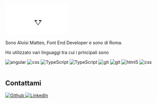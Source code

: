 <img alt="name-logo" src="./my-name.png" style="width:200px">

Sono Aloisi Matteo, Font End Developer e sono di Roma.

Ho utilizzato vari linguaggi tra cui i principali sono

<div>
  <img alt="angular" src="https://img.shields.io/badge/-Angular-%23ED1C24" />
  <img alt="css" src="https://img.shields.io/badge/-RxJS-%23ED138F" </>
  <img alt="TypeScript" src="https://img.shields.io/badge/-TypeScript-blue" />
  <img alt="TypeScript" src="https://img.shields.io/badge/-JavaScript-%23FFF200" />
  <img alt="git" src="https://img.shields.io/badge/-Git-white" />
  <img alt="git" src="https://img.shields.io/badge/-GitHub-white" />
  <img alt="html5" src="https://img.shields.io/badge/-HTML5-%23F16529" />
  <img alt="css" src="https://img.shields.io/badge/-CSS-blue" </>

  
</div> <br>

## Contattami

<p>
  <a href="https://github.com/AloisiMatteo" target="_blank"><img alt="Github" src="https://img.shields.io/badge/GitHub-%2312100E.svg?&style=for-the-badge&logo=Github&logoColor=white" />
  <a href="https://www.linkedin.com/in/matteo-aloisi-64395b258/" target="_blank"><img alt="LinkedIn" src="https://img.shields.io/badge/linkedin-%230077B5.svg?&style=for-the-badge&logo=linkedin&logoColor=white" /></a> 
    
</p>
